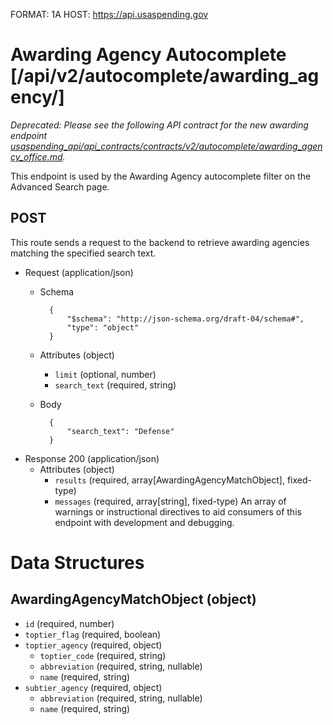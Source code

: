 FORMAT: 1A
HOST: https://api.usaspending.gov

# Awarding Agency Autocomplete [/api/v2/autocomplete/awarding_agency/]

*Deprecated: Please see the following API contract for the new awarding endpoint [usaspending_api/api_contracts/contracts/v2/autocomplete/awarding_agency_office.md](./awarding_agency_office.md).*


This endpoint is used by the Awarding Agency autocomplete filter on the Advanced Search page.

## POST

This route sends a request to the backend to retrieve awarding agencies matching the specified search text.

+ Request (application/json)
    + Schema

            {
                "$schema": "http://json-schema.org/draft-04/schema#",
                "type": "object"
            }

    + Attributes (object)
        + `limit` (optional, number)
        + `search_text` (required, string)
    + Body

            {
                "search_text": "Defense"
            }

+ Response 200 (application/json)
    + Attributes (object)
        + `results` (required, array[AwardingAgencyMatchObject], fixed-type)
        + `messages` (required, array[string], fixed-type)
        An array of warnings or instructional directives to aid consumers of this endpoint with development and debugging.

# Data Structures

## AwardingAgencyMatchObject (object)
+ `id` (required, number)
+ `toptier_flag` (required, boolean)
+ `toptier_agency` (required, object)
    + `toptier_code` (required, string)
    + `abbreviation` (required, string, nullable)
    + `name` (required, string)
+ `subtier_agency` (required, object)
    + `abbreviation` (required, string, nullable)
    + `name` (required, string)

